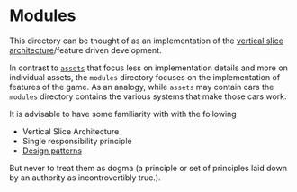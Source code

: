 # Modules

This directory can be thought of as an implementation of the [vertical slice architecture](https://www.milanjovanovic.tech/blog/vertical-slice-architecture)/feature driven development.

In contrast to [`assets`](../assets/) that focus less on implementation details and more on individual assets, the `modules` directory focuses on the implementation of features of the game. As an analogy, while `assets` may contain cars the `modules` directory contains the various systems that make those cars work.

It is advisable to have some familiarity with with the following

- Vertical Slice Architecture
- Single responsibility principle
- [Design patterns](https://refactoring.guru/design-patterns)

But never to treat them as dogma (a principle or set of principles laid down by an authority as incontrovertibly true.).

